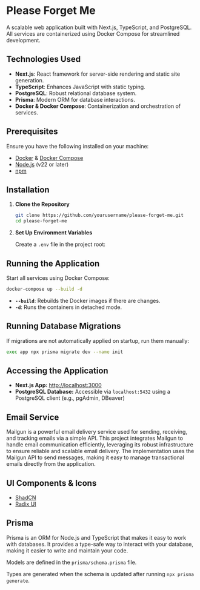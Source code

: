 # Please Forget Me

A scalable web application built with Next.js, TypeScript, and PostgreSQL. All services are containerized using Docker Compose for streamlined development.

## Technologies Used

- **Next.js**: React framework for server-side rendering and static site generation.
- **TypeScript**: Enhances JavaScript with static typing.
- **PostgreSQL**: Robust relational database system.
- **Prisma**: Modern ORM for database interactions.
- **Docker & Docker Compose**: Containerization and orchestration of services.

## Prerequisites

Ensure you have the following installed on your machine:

- [Docker](https://www.docker.com/get-started) & [Docker Compose](https://docs.docker.com/compose/install/)
- [Node.js](https://nodejs.org/en/download/) (v22 or later)
- [npm](https://www.npmjs.com/get-npm) 

## Installation

1. **Clone the Repository**

   ```bash
   git clone https://github.com/yourusername/please-forget-me.git
   cd please-forget-me
   ```

2. **Set Up Environment Variables**

   Create a `.env` file in the project root:


## Running the Application

Start all services using Docker Compose:

```bash
docker-compose up --build -d
```

- **`--build`**: Rebuilds the Docker images if there are changes.
- **`-d`**: Runs the containers in detached mode.

## Running Database Migrations

If migrations are not automatically applied on startup, run them manually:

```bash
exec app npx prisma migrate dev --name init
```

## Accessing the Application

- **Next.js App:** [http://localhost:3000](http://localhost:3000)
- **PostgreSQL Database:** Accessible via `localhost:5432` using a PostgreSQL client (e.g., pgAdmin, DBeaver)

## Email Service

Mailgun is a powerful email delivery service used for sending, receiving, and tracking emails via a simple API. This project integrates Mailgun to handle email communication efficiently, leveraging its robust infrastructure to ensure reliable and scalable email delivery. The implementation uses the Mailgun API to send messages, making it easy to manage transactional emails directly from the application.

## UI Components & Icons

- [ShadCN](https://ui.shadcn.com/)
- [Radix UI](https://www.radix-ui.com/icons)

## Prisma

Prisma is an ORM for Node.js and TypeScript that makes it easy to work with databases. It provides a type-safe way to interact with your database, making it easier to write and maintain your code.

Models are defined in the `prisma/schema.prisma` file.

Types are generated when the schema is updated after running `npx prisma generate`.

